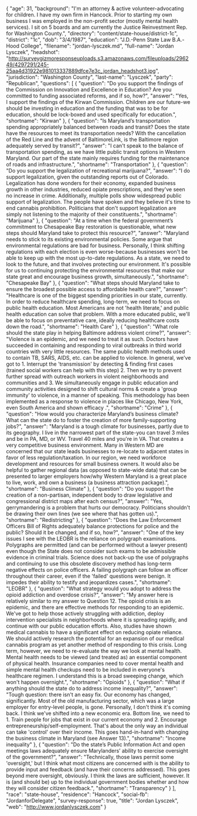 {
  "age": 31,
  "background": "I'm an attorney & active volunteer-advocating for children. I have my own firm in Hancock. Prior to starting my own business I was employed in the non-profit sector (mostly mental health services). I sit on 5 boards and am currently the Justice Reinvestment Rep. for Washington County.",
  "directory": "content/state-house/district-1c",
  "district": "1c",
  "dob": "3/4/1987",
  "education": "J.D.-Penn State Law B.A.-Hood College",
  "filename": "jordan-lysczek.md",
  "full-name": "Jordan Lysczek",
  "headshot": "http://surveygizmoresponseuploads.s3.amazonaws.com/fileuploads/296249/4297291/245-25aa4d31922e981013337889dfce7e3c_jordan_headshot3.jpg",
  "jurisdiction": "Washington County",
  "last-name": "Lysczek",
  "party": "Republican",
  "questions": [
    {
      "question": "Do you support the findings of the Commission on Innovation and Excellence in Education? Are you committed to funding associated reforms, and if so, how?",
      "answer": "Yes, I support the findings of the Kirwan Commission. Children are our future-we should be investing in education and the funding that was to be for education, should be lock-boxed and used specifically for education.",
      "shortname": "Kirwan"
    },
    {
      "question": "Is Maryland’s transportation spending appropriately balanced between roads and transit? Does the state have the resources to meet its transportation needs? With the cancellation of the Red Line and the advent of BaltimoreLink, is the Baltimore region adequately served by transit?",
      "answer": "I can't speak to the balance of transportation spending, as we have little public transit options in Western Maryland. Our part of the state mainly requires funding for the maintenance of roads and infrastructure.",
      "shortname": "Transportation"
    },
    {
      "question": "Do you support the legalization of recreational marijuana?",
      "answer": "I do support legalization, given the outstanding reports out of Colorado. Legalization has done wonders for their economy, expanded business growth in other industries, reduced opiate prescriptions, and they've seen no increase in crime. Additionally, multiple polls show widespread public support of legalization. The people have spoken and they believe it's time to end cannabis prohibition. Politicians that don't support legalization are simply not listening to the majority of their constituents.",
      "shortname": "Marijuana"
    },
    {
      "question": "At a time when the federal government’s commitment to Chesapeake Bay restoration is questionable, what new steps should Maryland take to protect this resource?",
      "answer": "Maryland needs to stick to its existing environmental policies. Some argue that environmental regulations are bad for business. Personally, I think shifting regulations with each election is even worse-because businesses won't be able to keep up with the most up-to-date regulations. As a state, we need to look to the future, and that involves protecting our environment. It's possible for us to continuing protecting the environmental resources that make our state great and encourage business growth, simultaneously.",
      "shortname": "Chesapeake Bay"
    },
    {
      "question": "What steps should Maryland take to ensure the broadest possible access to affordable health care?",
      "answer": "Healthcare is one of the biggest spending priorities in our state, currently. In order to reduce healthcare spending, long-term, we need to focus on public health education. Most Americans are not 'health literate,' and public health education can solve that problem. With a more educated public, we'll be able to focus on preventative care, ideally reducing healthcare costs down the road.",
      "shortname": "Health Care"
    },
    {
      "question": "What role should the state play in helping Baltimore address violent crime?",
      "answer": "Violence is an epidemic, and we need to treat it as such. Doctors have succeeded in containing and responding to viral outbreaks in third world countries with very little resources. The same public health methods used to contain TB, SARS, AIDS, etc. can be applied to violence. In general, we've got to 1. Interrupt the 'transmission' by detecting & finding first cases (trained social workers can help with this step) 2. Then we try to prevent further spread with outreach workers in violent neighborhoods and communities and 3. We simultaneously engage in public education and community activities designed to shift cultural norms & create a 'group immunity' to violence, in a manner of speaking. This methodology has been implemented as a response to violence in places like Chicago, New York, even South America and shown efficacy .",
      "shortname": "Crime"
    },
    {
      "question": "How would you characterize Maryland’s business climate? What can the state do to foster the creation of more family-supporting jobs?",
      "answer": "Maryland is a tough climate for businesses, partly due to its geography. I live in the narrowest part of the state-you can travel 3 miles and be in PA, MD, or WV. Travel 40 miles and you're in VA. That creates a very competitive business environment. Many in Western MD are concerned that our state leads businesses to re-locate to adjacent states in favor of less regulation/taxation. In our region, we need workforce development and resources for small business owners. It would also be helpful to gather regional data (as opposed to state-wide data) that can be presented to larger employers how/why Western Maryland is a great place to live, work, and own a business (a business attraction package).",
      "shortname": "Business Climate"
    },
    {
      "question": "Do you support the creation of a non-partisan, independent body to draw legislative and congressional district maps after each census?",
      "answer": "Yes, gerrymandering is a problem that hurts our democracy. Politicians shouldn't be drawing their own lines (we see where that has gotten us).",
      "shortname": "Redistricting"
    },
    {
      "question": "Does the Law Enforcement Officers Bill of Rights adequately balance protections for police and the public? Should it be changed, and if so, how?",
      "answer": "One of the key issues I see with the LEOBR is the reliance on polygraph examinations. Polygraphs are permitted (and can be performed without a lawyer present) even though the State does not consider such exams to be admissible evidence in criminal trials. Science does not back-up the use of polygraphs and continuing to use this obsolete discovery method has long-term negative effects on police officers. A failing polygraph can follow an officer throughout their career, even if the 'failed' questions were benign. It impedes their ability to testify and jeopardizes cases.",
      "shortname": "LEOBR"
    },
    {
      "question": "What strategy would you adopt to address the opioid addiction and overdose crisis?",
      "answer": "My answer here is relatively similar to my answer to Question 12. The opioid crisis is an epidemic, and there are effective methods for responding to an epidemic. We've got to help those actively struggling with addiction, deploy intervention specialists in neighborhoods where it is spreading rapidly, and continue with our public education efforts. Also, studies have shown medical cannabis to have a significant effect on reducing opiate reliance. We should actively research the potential for an expansion of our medical cannabis program as yet another method of responding to this crisis. Long term, however, we need to re-evaluate the way we look at mental health. Mental health needs to be viewed (and treated as) an essential component of physical health. Insurance companies need to cover mental health and simple mental health checkups need to be included in everyone's healthcare regimen. I understand this is a broad sweeping change, which won't happen overnight.",
      "shortname": "Opioids"
    },
    {
      "question": "What if anything should the state do to address income inequality?",
      "answer": "Tough question: there isn't an easy fix. Our economy has changed, significantly. Most of the old manufacturing sector, which was a large employer for entry-level people, is gone. Personally, I don't think it's coming back. I think we've shifted into a new economic era. Bottom line, we need to 1. Train people for jobs that exist in our current economy and 2. Encourage entrepreneurship/self-employment. That's about the only way an individual can take 'control' over their income. This goes hand-in-hand with changing the business climate in Maryland (see Answer 13).",
      "shortname": "Income inequality"
    },
    {
      "question": "Do the state’s Public Information Act and open meetings laws adequately ensure Marylanders’ ability to exercise oversight of the government?",
      "answer": "Technically, those laws permit some 'oversight,' but I think what most citizens are concerned with is the ability to provide input and feedback (and have their concerns addressed). This goes beyond mere oversight, obviously. I think the laws are sufficient, however. It is (and should be) up to the individual government bodies whether and how they will consider citizen feedback.",
      "shortname": "Transparency"
    }
  ],
  "race": "state-house",
  "residence": "Hancock",
  "social-fb": "JordanforDelegate",
  "survey-response": true,
  "title": "Jordan Lysczek",
  "web": "http://www.jordanlysczek.com"
}

